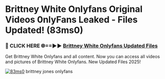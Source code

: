 # Brittney White Onlyfans Original Videos 0nlyFans Leaked - Files Updated! (83ms0)

<h3>🔴 CLICK HERE 🌐==►► <a href="https://tinyurl.com/2wckxsce" rel="nofollow">Brittney White Onlyfans Updated Files</a></h3>

Get Brittney White Onlyfans and all content. Now you can access all videos and pictures of Brittney White Onlyfans. New Updated Files 2025!

[![83ms0](https://i.imgur.com/AFduVYN.gif)](https://tinyurl.com/2wckxsce)
brittney jones onlyfans